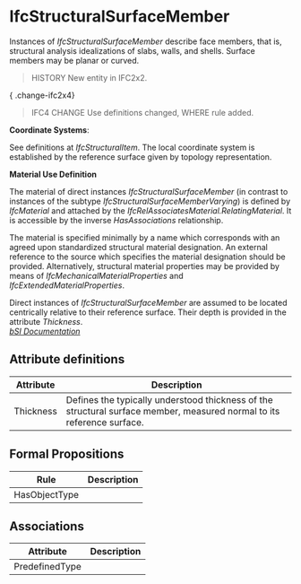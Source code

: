 IfcStructuralSurfaceMember
==========================
Instances of _IfcStructuralSurfaceMember_ describe face members, that is,
structural analysis idealizations of slabs, walls, and shells. Surface members
may be planar or curved.  
  
> HISTORY  New entity in IFC2x2.  
  
{ .change-ifc2x4}  
> IFC4 CHANGE  Use definitions changed, WHERE rule added.  
  
****Coordinate Systems****:  
  
See definitions at _IfcStructuralItem_. The local coordinate system is
established by the reference surface given by topology representation.  
  
****Material Use Definition****  
  
The material of direct instances _IfcStructuralSurfaceMember_ (in contrast to
instances of the subtype _IfcStructuralSurfaceMemberVarying_) is defined by
_IfcMaterial_ and attached by the _IfcRelAssociatesMaterial.RelatingMaterial_.
It is accessible by the inverse _HasAssociations_ relationship.  
  
The material is specified minimally by a name which corresponds with an agreed
upon standardized structural material designation. An external reference to
the source which specifies the material designation should be provided.
Alternatively, structural material properties may be provided by means of
_IfcMechanicalMaterialProperties_ and _IfcExtendedMaterialProperties_.  
  
Direct instances of _IfcStructuralSurfaceMember_ are assumed to be located
centrically relative to their reference surface. Their depth is provided in
the attribute _Thickness_.  
[ _bSI
Documentation_](https://standards.buildingsmart.org/IFC/DEV/IFC4_2/FINAL/HTML/schema/ifcstructuralanalysisdomain/lexical/ifcstructuralsurfacemember.htm)


Attribute definitions
---------------------
| Attribute   | Description                                                                                                            |
|-------------|------------------------------------------------------------------------------------------------------------------------|
| Thickness   | Defines the typically understood thickness of the structural surface member, measured normal to its reference surface. |

Formal Propositions
-------------------
| Rule          | Description   |
|---------------|---------------|
| HasObjectType |               |

Associations
------------
| Attribute      | Description   |
|----------------|---------------|
| PredefinedType |               |

